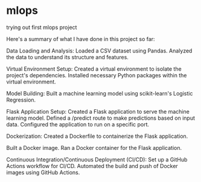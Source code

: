 # mlops
trying out first mlops project


Here's a summary of what I have done in this project so far:

Data Loading and Analysis:
Loaded a CSV dataset using Pandas.
Analyzed the data to understand its structure and features.


Virtual Environment Setup:
Created a virtual environment to isolate the  project's dependencies.
Installed necessary Python packages within the virtual environment.


Model Building:
Built a machine learning model using scikit-learn's Logistic Regression.

Flask Application Setup:
Created a Flask application to serve the machine learning model.
Defined a /predict route to make predictions based on input data.
Configured the application to run on a specific port.

Dockerization:
Created a Dockerfile to containerize the Flask application.

Built a Docker image.
Ran a Docker container for the Flask application.


Continuous Integration/Continuous Deployment (CI/CD):
Set up a GitHub Actions workflow for CI/CD.
Automated the build and push of Docker images using GitHub Actions.
